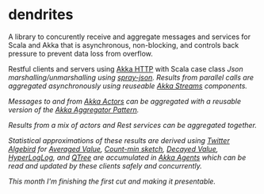 # dendrites

A library to concurently receive and aggregate messages and services for Scala and Akka that is asynchronous, non-blocking, and controls back pressure to prevent data loss from overflow.

Restful clients and servers using
[Akka HTTP](http://doc.akka.io/docs/akka-stream-and-http-experimental/1.0/scala/http/index.html) with Scala case class <i class="icon ion-arrow-swap"/> Json
marshalling/unmarshalling using [spray-json](https://github.com/spray/spray-json). Results from parallel calls are aggregated asynchronously using reuseable [Akka Streams](http://doc.akka.io/docs/akka-stream-and-http-experimental/1.0/scala/stream-index.html) components. 

Messages to and from [Akka Actors](http://doc.akka.io/docs/akka/current/scala.html) can be aggregated with a reusable version of the [Akka Aggregator Pattern](http://doc.akka.io/docs/akka/snapshot/contrib/aggregator.html).

Results from a mix of actors and Rest services can be aggregated together.

Statistical approximations of these results are derived using [Twitter Algebird](https://github.com/twitter/algebird) for [Averaged Value](http://en.wikipedia.org/wiki/Algorithms_for_calculating_variance#Parallel_algorithm), [Count-min sketch](https://en.wikipedia.org/wiki/Count–min_sketch),
[Decayed Value](https://github.com/twitter/algebird/wiki/Using-DecayedValue-as-moving-average), [HyperLogLog](https://en.wikipedia.org/wiki/HyperLogLog), and [QTree](https://github.com/twitter/algebird/wiki/QTree)
are accumulated in [Akka Agents](http://doc.akka.io/docs/akka/snapshot/scala/agents.html) which can be read and updated by these clients safely and concurrently.

This month I'm finishing the first cut and making it presentable.
